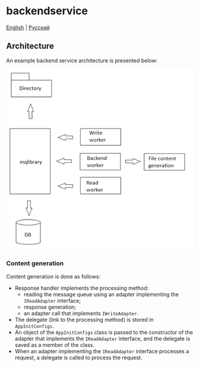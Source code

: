 # backendservice

[English](README.md) | [Русский](README.ru.md)

## Architecture

An example backend service architecture is presented below:

![backendservice-architechture](../docs/img/backendservice-architechture.png)

### Content generation

Content generation is done as follows:
- Response handler implements the processing method:
    - reading the message queue using an adapter implementing the `IReadAdapter` interface;
    - response generation;
    - an adapter call that implements `IWriteAdapter`.
- The delegate (link to the processing method) is stored in `AppInitConfigs`.
- An object of the `AppInitConfigs` class is passed to the constructor of the adapter that implements the `IReadAdapter` interface, and the delegate is saved as a member of the class.
- When an adapter implementing the `IReadAdapter` interface processes a request, a delegate is called to process the request.
